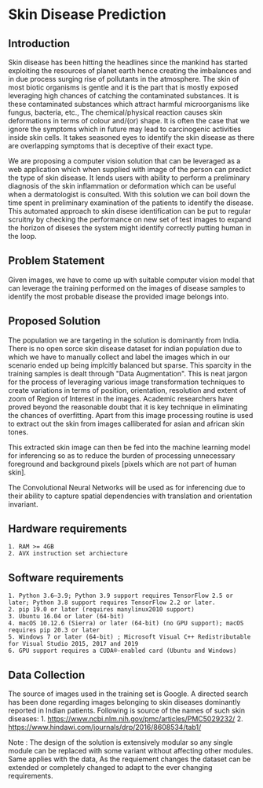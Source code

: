 # Skin Disease Prediction

## Introduction
Skin disease has been hitting the headlines since the mankind has started exploiting the resources of planet earth hence creating the imbalances and in due process surging rise of pollutants in the atmosphere. The skin of most biotic organisms is gentle and it is the part that is mostly exposed leveraging high chances of catching the contaminated substances. It is these contaminated substances which attract harmful microorganisms like fungus, bacteria, etc., 
The chemical/physical reaction causes skin deformations in terms of colour and/(or) shape. 
It is often the case that we ignore the symptoms which in future may lead to carcinogenic activities inside skin cells. It takes seasoned eyes to identify the skin disease as there are overlapping symptoms that is deceptive of their exact type. 

We are proposing a computer vision solution that can be leveraged as a web application which when supplied with image of the person can predict the type of skin disease. It lends users with ability to perform a preliminary diagnosis of the skin inflammation or deformation which can be useful when a dermatologist is consulted. With this solution we can boil down the time spent in preliminary examination of the patients to identify the disease. This automated approach to skin disese identification can be put to regular scruitny by checking the performance on new set of test images to expand the horizon of diseses the system might identify correctly putting human in the loop. 

## Problem Statement
Given images, we have to come up with suitable computer vision model that can leverage the training performed on the images of disease samples to identify the most probable disease the provided image belongs into. 

## Proposed Solution
The population we are targeting in the solution is dominantly from India. There is no open sorce skin disease dataset for indian population due to which we have to manually collect and label the images which in our scenario ended up being implcitly balanced but sparse. This sparcity in the training samples is dealt through "Data Augmentation". This is neat jargon for the process of leveraging various image transformation techniques to create variations in terms of position, orientation, resolution and extent of zoom of Region of Interest in the images. Academic researchers have proved beyond the reasonable doubt that it is key technique in eliminating the chances of overfitting.
Apart from this image processing routine is used to extract out the skin from images calliberated for asian and african skin tones. 

This extracted skin image can then be fed into the machine learning model for inferencing so as to reduce the burden of processing unnecessary foreground and background pixels [pixels which are not part of human skin].

The Convolutional Neural Networks will be used as for inferencing due to their ability to capture spatial dependencies with translation and orientation invariant.

## Hardware requirements
	1. RAM >= 4GB
	2. AVX instruction set archiecture

## Software requirements
	1. Python 3.6–3.9; Python 3.9 support requires TensorFlow 2.5 or later; Python 3.8 support requires TensorFlow 2.2 or later.
	2. pip 19.0 or later (requires manylinux2010 support)
	3. Ubuntu 16.04 or later (64-bit)
	4. macOS 10.12.6 (Sierra) or later (64-bit) (no GPU support); macOS requires pip 20.3 or later
	5. Windows 7 or later (64-bit) ; Microsoft Visual C++ Redistributable for Visual Studio 2015, 2017 and 2019
	6. GPU support requires a CUDA®-enabled card (Ubuntu and Windows)

## Data Collection
The source of images used in the training set is Google. A directed search has been done regarding images belonging to skin diseases dominantly reported in Indian patients. Following is source of the names of such skin diseases:
	1. https://www.ncbi.nlm.nih.gov/pmc/articles/PMC5029232/
	2. https://www.hindawi.com/journals/drp/2016/8608534/tab1/

Note : The design of the solution is extensively modular so any single module can be replaced with some variant without affecting other modules. Same applies with the data, As the requiement changes the dataset can be extended or completely changed to adapt to the ever changing requirements.

